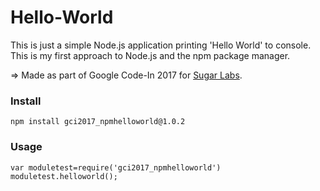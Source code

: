 # Hello-World

This is just a simple Node.js application printing 'Hello World' to console. This is my first approach to Node.js and the npm package manager.

=> Made as part of Google Code-In 2017 for [Sugar Labs](https://www.sugarlabs.org).

### Install
`npm install gci2017_npmhelloworld@1.0.2`

### Usage
```
var moduletest=require('gci2017_npmhelloworld')
moduletest.helloworld();
```
